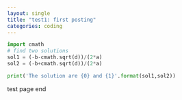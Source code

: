 ```yaml
---
layout: single
title: "test1: first posting"
categories: coding
---
```


```python 
import cmath
# find two solutions
sol1 = (-b-cmath.sqrt(d))/(2*a)
sol2 = (-b+cmath.sqrt(d))/(2*a)

print('The solution are {0} and {1}'.format(sol1,sol2))
```
test page end